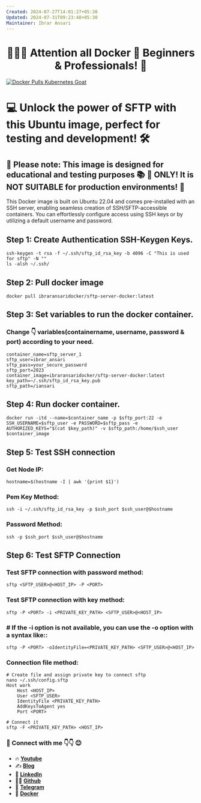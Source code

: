 ```yaml
---
Created: 2024-07-27T14:01:27+05:30
Updated: 2024-07-31T09:23:48+05:30
Maintainer: Ibrar Ansari
---
```

<h1 align="center">
  📢📢📢 Attention all Docker 🐳 Beginners & Professionals! 🎯
</h1>

<p align="left">  
    <a href="https://hub.docker.com/r/ibraransaridocker/sftp-server-docker">
        <img alt="Docker Pulls Kubernetes Goat" src="https://img.shields.io/docker/pulls/ibraransaridocker/sftp-server-docker" />
    </a>    
</p>

# 💻 Unlock the power of SFTP with this Ubuntu image, perfect for testing and development! 🛠️

## 🚨 Please note: This image is designed for educational and testing purposes 📚 🧪 ONLY! It is NOT SUITABLE for production environments! 🚫

This Docker image is built on Ubuntu 22.04 and comes pre-installed with an SSH server, enabling seamless creation of SSH/SFTP-accessible containers. You can effortlessly configure access using SSH keys or by utilizing a default username and password.

## Step 1: Create Authentication SSH-Keygen Keys.
```
ssh-keygen -t rsa -f ~/.ssh/sftp_id_rsa_key -b 4096 -C "This is used for sftp" -N ""
ls -alsh ~/.ssh/
```
## Step 2: Pull docker image
```
docker pull ibraransaridocker/sftp-server-docker:latest
```
## Step 3: Set variables to run the docker container.
### Change 👇 variables(containername, username, password & port) according to your need.
```
container_name=sftp_server_1
sftp_user=ibrar_ansari
sftp_pass=your_secure_password
sftp_port=2023
container_image=ibraransaridocker/sftp-server-docker:latest
key_path=~/.ssh/sftp_id_rsa_key.pub
sftp_path=/iansari
```
## Step 4: Run docker container.
```
docker run -itd --name=$container_name -p $sftp_port:22 -e SSH_USERNAME=$sftp_user -e PASSWORD=$sftp_pass -e AUTHORIZED_KEYS="$(cat $key_path)" -v $sftp_path:/home/$ssh_user $container_image
```
## Step 5: Test SSH connection 
### Get Node IP:
```
hostname=$(hostname -I | awk '{print $1}')
```

### Pem Key Method:
```
ssh -i ~/.ssh/sftp_id_rsa_key -p $ssh_port $ssh_user@$hostname
```
### Password Method:
```
ssh -p $ssh_port $ssh_user@$hostname
```

## Step 6: Test SFTP Connection 
### Test SFTP connection with password method:
```
sftp <SFTP_USER>@<HOST_IP> -P <PORT>
```
### Test SFTP connection with key method:
```
sftp -P <PORT> -i <PRIVATE_KEY_PATH> <SFTP_USER>@<HOST_IP> 
```
###  # If the -i option is not available, you can use the -o option with a syntax like::
```
sftp -P <PORT> -oIdentityFile=<PRIVATE_KEY_PATH> <SFTP_USER>@<HOST_IP> 
```
### Connection file method:
```
# Create file and assign private key to connect sftp
nano ~/.ssh/config.sftp
Host work
	Host <HOST_IP>
	User <SFTP_USER>
	IdentityFile <PRIVATE_KEY_PATH>
	AddKeysToAgent yes
	Port <PORT>

# Connect it
sftp -F <PRIVATE_KEY_PATH> <HOST_IP>
```

### 💼 Connect with me 👇👇 😊

- 🔥 [**Youtube**](https://www.youtube.com/@DevOpsinAction?sub_confirmation=1)
- ✍ [**Blog**](https://ibraransari.blogspot.com/)
- 💼 [**LinkedIn**](https://www.linkedin.com/in/ansariibrar/)
- 👨‍💻 [**Github**](https://github.com/meibraransari?tab=repositories)
- 💬 [**Telegram**](https://t.me/DevOpsinActionTelegram)
- 🐳 [**Docker**](https://hub.docker.com/u/ibraransaridocker)
